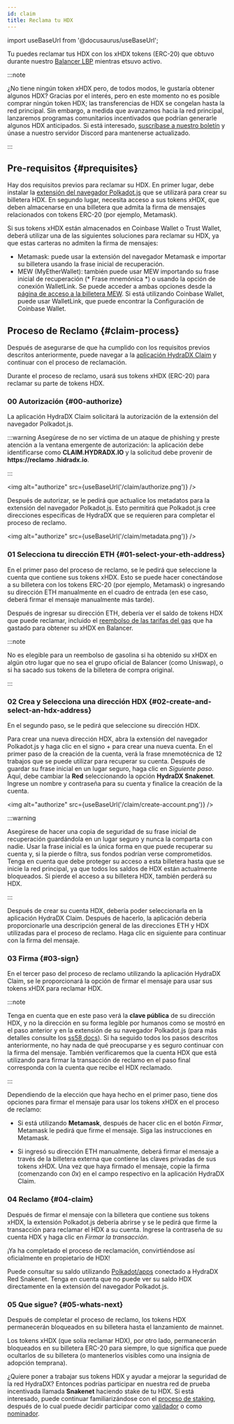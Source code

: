 ```yaml
---
id: claim
title: Reclama tu HDX
---
```


import useBaseUrl from '@docusaurus/useBaseUrl';


Tu puedes reclamar tus HDX con los xHDX tokens (ERC-20) que obtuvo durante nuestro [Balancer LBP](https://hydradx.substack.com/p/lbp-announcement) mientras etsuvo activo.

:::note

¿No tiene ningún token xHDX pero, de todos modos, le gustaría obtener algunos HDX? Gracias por el interés, pero en este momento no es posible comprar ningún token HDX; las transferencias de HDX se congelan hasta la red principal. Sin embargo, a medida que avanzamos hacia la red principal, lanzaremos programas comunitarios incentivados que podrían generarle algunos HDX anticipados. Si está interesado, [suscríbase a nuestro boletín](https://hydradx.substack.com) y únase a nuestro servidor Discord para mantenerse actualizado.

:::

## Pre-requisitos {#prequisites}
Hay dos requisitos previos para reclamar su HDX. En primer lugar, debe instalar la [extensión del navegador Polkadot.js](https://polkadot.js.org/extension/) que se utilizará para crear su billetera HDX. En segundo lugar, necesita acceso a sus tokens xHDX, que deben almacenarse en una billetera que admita la firma de mensajes relacionados con tokens ERC-20 (por ejemplo, Metamask).

Si sus tokens xHDX están almacenados en Coinbase Wallet o Trust Wallet, deberá utilizar una de las siguientes soluciones para reclamar su HDX, ya que estas carteras no admiten la firma de mensajes:
* Metamask: puede usar la extensión del navegador Metamask e importar su billetera usando la frase inicial de recuperación.
* MEW (MyEtherWallet): también puede usar MEW importando su frase inicial de recuperación (* Frase mnemónica *) o usando la opción de conexión WalletLink. Se puede acceder a ambas opciones desde la [página de acceso a la billetera MEW](https://www.myetherwallet.com/access-my-wallet). Si está utilizando Coinbase Wallet, puede usar WalletLink, que puede encontrar la Configuración de Coinbase Wallet.

## Proceso de Reclamo {#claim-process}

Después de asegurarse de que ha cumplido con los requisitos previos descritos anteriormente, puede navegar a la [aplicación HydraDX Claim](https://claim.hydradx.io) y continuar con el proceso de reclamación.

Durante el proceso de reclamo, usará sus tokens xHDX (ERC-20) para reclamar su parte de tokens HDX.

### 00 Autorización {#00-authorize}

La aplicación HydraDX Claim solicitará la autorización de la extensión del navegador Polkadot.js.

:::warning
Asegúrese de no ser víctima de un ataque de phishing y preste atención a la ventana emergente de autorización: la aplicación debe identificarse como **CLAIM.HYDRADX.IO** y la solicitud debe provenir de **https://reclamo .hidradx.io**.

:::

<img alt="authorize" src={useBaseUrl('/claim/authorize.png')} />

Después de autorizar, se le pedirá que actualice los metadatos para la extensión del navegador Polkadot.js. Esto permitirá que Polkadot.js cree direcciones específicas de HydraDX que se requieren para completar el proceso de reclamo.

<img alt="authorize" src={useBaseUrl('/claim/metadata.png')} />

### 01 Selecciona tu dirección ETH {#01-select-your-eth-address}

En el primer paso del proceso de reclamo, se le pedirá que seleccione la cuenta que contiene sus tokens xHDX. Esto se puede hacer conectándose a su billetera con los tokens ERC-20 (por ejemplo, Metamask) o ingresando su dirección ETH manualmente en el cuadro de entrada (en ese caso, deberá firmar el mensaje manualmente más tarde).

Después de ingresar su dirección ETH, debería ver el saldo de tokens HDX que puede reclamar, incluido el [reembolso de las tarifas del gas](https://hydradx.substack.com/p/first-governance-vote) que ha gastado para obtener su xHDX en Balancer.

:::note

No es elegible para un reembolso de gasolina si ha obtenido su xHDX en algún otro lugar que no sea el grupo oficial de Balancer (como Uniswap), o si ha sacado sus tokens de la billetera de compra original.

:::

### 02 Crea y Selecciona una dirección HDX  {#02-create-and-select-an-hdx-address}

En el segundo paso, se le pedirá que seleccione su dirección HDX.

Para crear una nueva dirección HDX, abra la extensión del navegador Polkadot.js y haga clic en el signo + para crear una nueva cuenta. En el primer paso de la creación de la cuenta, verá la frase mnemotécnica de 12 trabajos que se puede utilizar para recuperar su cuenta. Después de guardar su frase inicial en un lugar seguro, haga clic en *Siguiente paso*. Aquí, debe cambiar la **Red** seleccionando la opción **HydraDX Snakenet**. Ingrese un nombre y contraseña para su cuenta y finalice la creación de la cuenta.

<img alt="authorize" src={useBaseUrl('/claim/create-account.png')} />

:::warning 

Asegúrese de hacer una copia de seguridad de su frase inicial de recuperación guardándola en un lugar seguro y nunca la comparta con nadie. Usar la frase inicial es la única forma en que puede recuperar su cuenta y, si la pierde o filtra, sus fondos podrían verse comprometidos. Tenga en cuenta que debe proteger su acceso a esta billetera hasta que se inicie la red principal, ya que todos los saldos de HDX están actualmente bloqueados. Si pierde el acceso a su billetera HDX, también perderá su HDX.

:::

Después de crear su cuenta HDX, debería poder seleccionarla en la aplicación HydraDX Claim. Después de hacerlo, la aplicación debería proporcionarle una descripción general de las direcciones ETH y HDX utilizadas para el proceso de reclamo. Haga clic en siguiente para continuar con la firma del mensaje.

### 03 Firma {#03-sign}

En el tercer paso del proceso de reclamo utilizando la aplicación HydraDX Claim, se le proporcionará la opción de firmar el mensaje para usar sus tokens xHDX para reclamar HDX.

:::note

Tenga en cuenta que en este paso verá la **clave pública** de su dirección HDX, y no la dirección en su forma legible por humanos como se mostró en el paso anterior y en la extensión de su navegador Polkadot.js (para más detalles consulte los [ss58 docs](https://polkadot.js.org/docs/keyring/start/ss58)). Si ha seguido todos los pasos descritos anteriormente, no hay nada de qué preocuparse y es seguro continuar con la firma del mensaje. También verificaremos que la cuenta HDX que está utilizando para firmar la transacción de reclamo en el paso final corresponda con la cuenta que recibe el HDX reclamado.

:::

Dependiendo de la elección que haya hecho en el primer paso, tiene dos opciones para firmar el mensaje para usar los tokens xHDX en el proceso de reclamo:

* Si está utilizando **Metamask**, después de hacer clic en el botón *Firmar*, Metamask le pedirá que firme el mensaje. Siga las instrucciones en Metamask.

* Si ingresó su dirección ETH manualmente, deberá firmar el mensaje a través de la billetera externa que contiene las claves privadas de sus tokens xHDX. Una vez que haya firmado el mensaje, copie la firma (comenzando con *0x*) en el campo respectivo en la aplicación HydraDX Claim.

### 04 Reclamo {#04-claim}

Después de firmar el mensaje con la billetera que contiene sus tokens xHDX, la extensión Polkadot.js debería abrirse y se le pedirá que firme la transacción para reclamar el HDX a su cuenta. Ingrese la contraseña de su cuenta HDX y haga clic en *Firmar la transacción*.

¡Ya ha completado el proceso de reclamación, convirtiéndose así oficialmente en propietario de HDX!

Puede consultar su saldo utilizando [Polkadot/apps](https://polkadot.js.org/apps/?rpc=wss%3A%2F%2Frpc-01.snakenet.hydradx.io#/accounts) conectado a HydraDX Red Snakenet. Tenga en cuenta que no puede ver su saldo HDX directamente en la extensión del navegador Polkadot.js.

### 05 Que sigue? {#05-whats-next}

Después de completar el proceso de reclamo, los tokens HDX permanecerán bloqueados en su billetera hasta el lanzamiento de mainnet.

Los tokens xHDX (que solía reclamar HDX), por otro lado, permanecerán bloqueados en su billetera ERC-20 para siempre, lo que significa que puede ocultarlos de su billetera (o mantenerlos visibles como una insignia de adopción temprana).

¿Quiere poner a trabajar sus tokens HDX y ayudar a mejorar la seguridad de la red HydraDX? Entonces podrías participar en nuestra red de prueba incentivada llamada **Snakenet** haciendo stake de tu HDX. Si está interesado, puede continuar familiarizándose con el [proceso de staking](/staking), después de lo cual puede decidir participar como [validador](/start_validating) o como [nominador](/start_nominating).

